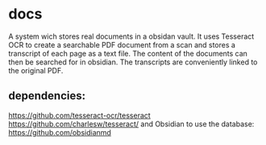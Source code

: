 # docs
A system wich stores real documents in a obsidan vault.
It uses Tesseract OCR to create a searchable PDF document from a scan
and stores a transcript of each page as a text file.
The content of the documents can then be searched for in obsidian.
The transcripts are conveniently linked to the original PDF.

## dependencies:
https://github.com/tesseract-ocr/tesseract
https://github.com/charlesw/tesseract/
and Obsidian to use the database:
https://github.com/obsidianmd
